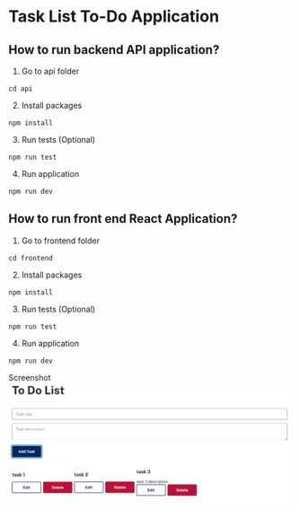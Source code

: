 # Task List To-Do Application

## How to run backend API application?
1. Go to api folder
```
cd api
```
2. Install packages
```
npm install 
```
3. Run tests (Optional)
```
npm run test
```
4. Run application
```
npm run dev
```

## How to run front end React Application?
1. Go to frontend folder
```
cd frontend
```
2. Install packages
```
npm install
```
3. Run tests (Optional)
```
npm run test
```
4. Run application
```
npm run dev
```

Screenshot
![alt text](images/image.png)